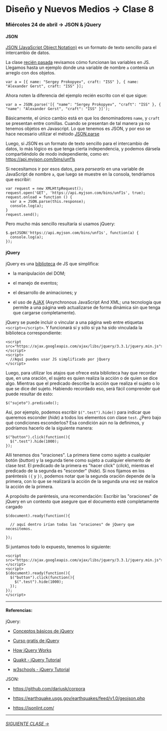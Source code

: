 # Diseño y Nuevos Medios → Clase 8  

### Miércoles 24 de abril → JSON & jQuery

#### JSON

[JSON (JavaScript Object Notation)](https://www.json.org/json-es.html) es un formato de texto sencillo para el intercambio de datos. 

La clase [recién pasada](https://github.com/profesorfaco/dno037-2019/tree/gh-pages/clase-07) revisamos cómo funcionan las variables en JS. Llegamos hasta un ejemplo donde una variable de nombre `a` contenía un arreglo con dos objetos.

```
var a = [{ name: "Sergey Prokopyev", craft: "ISS" }, { name: "Alexander Gerst", craft: "ISS" }];
```

Ahora noten la diferencia del ejemplo recién escrito con el que sigue: 

```
var a = JSON.parse('[{ "name": "Sergey Prokopyev", "craft": "ISS" }, { "name": "Alexander Gerst", "craft": "ISS" }]');
```

Básicamente, el único cambio está en que los denominadores `name`, y `craft` se presentan entre comillas. Cuando se presentan de tal manera ya no tenemos objetos en Javascript. Lo que tenemos es JSON, y por eso se hace necesario utilizar el método [JSON.parse](https://developer.mozilla.org/es/docs/Web/JavaScript/Referencia/Objetos_globales/JSON/parse)

Luego, si JSON es un formato de texto sencillo para el intercambio de datos, lo más lógico es que tenga cierta independencia, y podemos dársela compartiéndolo de modo independiente, como en: https://api.myjson.com/bins/unf1s

Si necesitamos ir por esos datos, para *parsearlo* en una variable de JavaScript de nombre `a`, que luego se muestre en la consola, tendríamos que escribir: 

```
var request = new XMLHttpRequest();
request.open('GET', 'https://api.myjson.com/bins/unf1s', true);
request.onload = function () {
  var a = JSON.parse(this.response);
  console.log(a);
}
request.send();	
```

Pero mucho más sencillo resultaría si usamos jQuery:

```
$.getJSON('https://api.myjson.com/bins/unf1s', function(a) {
  console.log(a);
});
```

#### jQuery

jQuery es una [biblioteca](https://es.wikipedia.org/wiki/Biblioteca_(informática)) de JS que simplifica:

- la manipulación del DOM; 

- el manejo de eventos;

- el desarrollo de animaciones; y 

- el uso de [AJAX](https://www.codementor.io/sheena/ajax-tutorial-web-development-du107rzaq) (Asynchronous JavaScript And XML; una tecnología que permite a una página web actualizarse de forma dinámica sin que tenga que cargarse completamente).

jQuery se puede incluir o vincular a una página web entre etiquetas `<script></script>`. Y funcionará sí y sólo sí ya ha sido vinculada la biblioteca correspondiente: 

```
<script src="https://ajax.googleapis.com/ajax/libs/jquery/3.3.1/jquery.min.js"></script>
<script>
  //Aquí puedes usar JS simplificado por jQuery
</script>
```

Luego, para utilizar los atajos que ofrece esta biblioteca hay que recordar que, en una oración, el sujeto es quien realiza la acción o de quien se dice algo. Mientras que el predicado describe la acción que realiza el sujeto o lo que se dice del sujeto. Habiendo recordado eso, será fácil comprender qué puede resultar de esto: 

```$("sujeto").predicado();```

Así, por ejemplo, podemos escribir `$(".test").hide()` para indicar que queremos esconder (*hide*) a todos los elementos con clase `test`. ¿Pero bajo qué condiciones esconderlos? Esa condición aún no la definimos, y podríamos hacerlo de la siguiente manera:
 
```
$("button").click(function(){
  $(".test").hide(1000);
});
```

Allí tenemos dos "oraciones". La primera tiene como sujeto a cualquier botón (*button*) y la segunda tiene como sujeto a cualquier elemento de clase *test*. El predicado de la primera es "hacer click" (*click*), mientras el predicado de la segunda es "esconder" (*hide*). Si nos fijamos en los paréntesis `({` y `})`, podemos notar que la segunda oración depende de la primera, con lo que se realizará la acción de la segunda una vez se realice la acción de la primera.

A propósito de paréntesis, una recomendación: Escribir las "oraciones" de jQuery en un contexto que asegure que el documento esté completamente cargado

```
$(document).ready(function(){

  // aquí dentro irían todas las "oraciones" de jQuery que necesitemos.

});
```

Si juntamos todo lo expuesto, tenemos lo siguiente: 

```
<script src="https://ajax.googleapis.com/ajax/libs/jquery/3.3.1/jquery.min.js"></script>
<script>
$(document).ready(function(){
  $("button").click(function(){
    $(".test").hide(1000);
  });
});
</script>
```

- - - - - - -

#### Referencias:

jQuery:

- [Conceptos básicos de jQuery](https://www.arkaitzgarro.com/jquery/capitulo-3.html#conceptos-basicos-de-jquery)

- [Curso gratis de jQuery](https://codigofacilito.com/cursos/jquery)

- [How jQuery Works](https://learn.jquery.com/about-jquery/how-jquery-works/)

- [Quakit - jQuery Tutorial](https://www.quackit.com/jquery/tutorial/what_is_jquery.cfm)

- [w3schools - jQuery Tutorial](https://www.w3schools.com/jquery/default.asp)

JSON:

- https://github.com/dariusk/corpora

- https://earthquake.usgs.gov/earthquakes/feed/v1.0/geojson.php

- https://jsonlint.com/


- - - - - - - 

###### [SIGUIENTE CLASE →](https://github.com/profesorfaco/dno037-2019/tree/gh-pages/clase-09)
